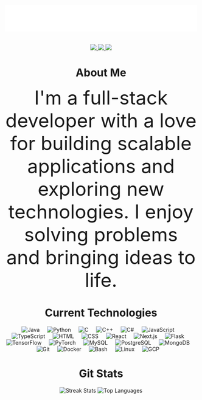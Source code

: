 <div align="center">
<img src="https://github.com/acozy03/acozy03/blob/main/typingclear.gif" alt="Welcome!">
<!-- https://shields.io/ https://simpleicons.org/ https://github.com/simple-icons/simple-icons/blob/develop/slugs.md -->
<p align="center"><br/>
 <a href="https://www.linkedin.com/in/acozy03/">
  <img src="https://img.shields.io/badge/LinkedIn-Adrian%20Cosentino-blue?style=flat-square&logo=linkedin">
 </a>
 <a href="mailto:acozy03@gmail.com">
  <img src="https://img.shields.io/badge/Email-acozy03%40gmail.com-red?style=flat-square&logo=gmail&logoColor=white">
 </a>
 <a href="https://adriancosentino.com">
  <img src="https://img.shields.io/badge/Site-adriancosentino.com-006400?style=flat-square&logo=website&logoColor=white">
 </a>
</p>




<div align="center">
    <h1>About Me</h1>
    <p style="font-size: 50px; max-width: 600px; margin: auto;">
        I'm a full-stack developer with a love for building scalable applications and exploring new technologies. I enjoy solving problems and bringing ideas to life. 
    </p>
</div>
<div align="center">

<h1>Current Technologies</h1>

<div align="center">
  <!-- Languages -->
  <img src="https://cdn.jsdelivr.net/gh/devicons/devicon/icons/java/java-original.svg" height="40" alt="Java" />
  <img width="12" />
  <img src="https://cdn.jsdelivr.net/gh/devicons/devicon/icons/python/python-original.svg" height="40" alt="Python" />
  <img width="12" />
  <img src="https://cdn.jsdelivr.net/gh/devicons/devicon/icons/c/c-original.svg" height="40" alt="C" />
  <img width="12" />
  <img src="https://cdn.jsdelivr.net/gh/devicons/devicon/icons/cplusplus/cplusplus-original.svg" height="40" alt="C++" />
  <img width="12" />
  <img src="https://cdn.jsdelivr.net/gh/devicons/devicon/icons/csharp/csharp-original.svg" height="40" alt="C#" />
  <img width="12" />
  <img src="https://cdn.jsdelivr.net/gh/devicons/devicon/icons/javascript/javascript-original.svg" height="40" alt="JavaScript" />
  <img width="12" />
  <img src="https://cdn.jsdelivr.net/gh/devicons/devicon/icons/typescript/typescript-original.svg" height="40" alt="TypeScript" />
  <img width="12" />
  <img src="https://cdn.jsdelivr.net/gh/devicons/devicon/icons/html5/html5-original.svg" height="40" alt="HTML" />
  <img width="12" />
  <img src="https://cdn.jsdelivr.net/gh/devicons/devicon/icons/css3/css3-original.svg" height="40" alt="CSS" />
  <img width="12" />
  
  <!-- Frameworks / Libraries -->
  <img src="https://cdn.jsdelivr.net/gh/devicons/devicon/icons/react/react-original.svg" height="40" alt="React" />
  <img width="12" />
  <img src="https://cdn.jsdelivr.net/gh/devicons/devicon/icons/nextjs/nextjs-original.svg" height="40" alt="Next.js" />
  <img width="12" />
  <img src="https://cdn.jsdelivr.net/gh/devicons/devicon/icons/flask/flask-original.svg" height="40" alt="Flask" />
  <img width="12" />
  <img src="https://cdn.jsdelivr.net/gh/devicons/devicon/icons/tensorflow/tensorflow-original.svg" height="40" alt="TensorFlow" />
  <img width="12" />
  <img src="https://cdn.jsdelivr.net/gh/devicons/devicon/icons/pytorch/pytorch-original.svg" height="40" alt="PyTorch" />
  <img width="12" />

 
  <!-- Databases / ORMs -->
  <img src="https://cdn.jsdelivr.net/gh/devicons/devicon/icons/mysql/mysql-original.svg" height="40" alt="MySQL" />
  <img width="12" />
  <img src="https://cdn.jsdelivr.net/gh/devicons/devicon/icons/postgresql/postgresql-original.svg" height="40" alt="PostgreSQL" />
  <img width="12" />
  <img src="https://cdn.jsdelivr.net/gh/devicons/devicon/icons/mongodb/mongodb-original.svg" height="40" alt="MongoDB" />
  <img width="12" />


  <!-- Tools / Cloud -->
  <img src="https://cdn.jsdelivr.net/gh/devicons/devicon/icons/git/git-original.svg" height="40" alt="Git" />
  <img width="12" />
  <img src="https://cdn.jsdelivr.net/gh/devicons/devicon/icons/docker/docker-original.svg" height="40" alt="Docker" />
  <img width="12" />
  <img src="https://cdn.jsdelivr.net/gh/devicons/devicon/icons/bash/bash-original.svg" height="40" alt="Bash" />
  <img width="12" />
  <img src="https://cdn.jsdelivr.net/gh/devicons/devicon/icons/linux/linux-original.svg" height="40" alt="Linux" />
  <img width="12" />
  <img src="https://cdn.jsdelivr.net/gh/devicons/devicon/icons/googlecloud/googlecloud-original.svg" height="40" alt="GCP" />
  <img width="12" />


</div>


<h1>Git Stats</h1>
<div align="center">
  <img src="https://streak-stats.demolab.com?user=acozy03&locale=en&mode=daily&theme=nord&hide_border=true&border_radius=5&order=3" height="175" alt="Streak Stats" />
  <img src="https://github-readme-stats.vercel.app/api/top-langs?username=acozy03&locale=en&hide_title=false&layout=compact&card_width=320&langs_count=6&theme=nord&hide_border=true&order=2" height="175" alt="Top Languages" />
</div>
